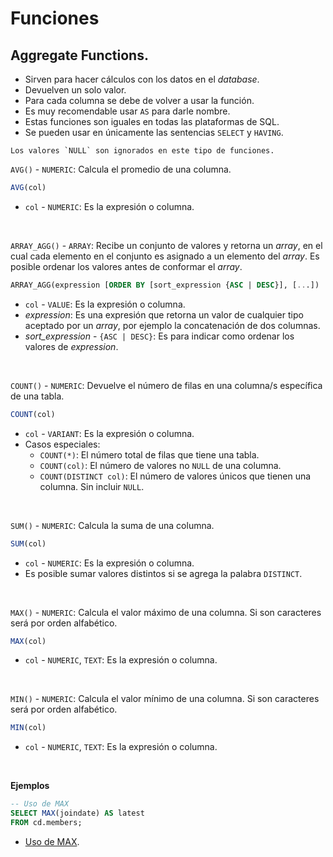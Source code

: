 # Funciones

## Aggregate Functions.

-	Sirven para hacer cálculos con los datos en el _database_. 
-	Devuelven un solo valor.
-	Para cada columna se debe de volver a usar la función. 
-	Es muy recomendable usar `AS` para darle nombre.
-	Estas funciones son iguales en todas las plataformas de SQL. 
-	Se pueden usar en únicamente las sentencias `SELECT` y `HAVING`.

```{note}
Los valores `NULL` son ignorados en este tipo de funciones.
```

`AVG()` \- `NUMERIC`: Calcula el promedio de una columna.
```sql
AVG(col)
```
- `col` \- `NUMERIC`: Es la expresión o columna.

<br>

`ARRAY_AGG()` \- `ARRAY`: Recibe un conjunto de valores y retorna un _array_, en el cual cada elemento en el conjunto es asignado a un elemento del _array_. Es posible ordenar los valores antes de conformar el _array_.
```sql
ARRAY_AGG(expression [ORDER BY [sort_expression {ASC | DESC}], [...])
```
- `col` \- `VALUE`: Es la expresión o columna.
- _expression_: Es una expresión que retorna un valor de cualquier tipo aceptado por un _array_, por ejemplo la concatenación de dos columnas.
- _sort\_expression_ \- `{ASC | DESC}`: Es para indicar como ordenar los valores de _expression_.

<br>

`COUNT()` \- `NUMERIC`: Devuelve el número de filas en una columna/s específica de una tabla.
```sql
COUNT(col)
```
- `col` \- `VARIANT`: Es la expresión o columna.
- Casos especiales:
  - `COUNT(*)`: El número total de filas que tiene una tabla.
  - `COUNT(col)`: El número de valores no `NULL` de una columna.
  - `COUNT(DISTINCT col)`: El número de valores únicos que tienen una columna. Sin incluir `NULL`.

<br>

`SUM()` \- `NUMERIC`: Calcula la suma de una columna.
```sql
SUM(col)
```
- `col` \- `NUMERIC`: Es la expresión o columna.
- Es posible sumar valores distintos si se agrega la palabra `DISTINCT`.

<br>

`MAX()` \- `NUMERIC`: Calcula el valor máximo de una columna. Si son caracteres será por orden alfabético.
```sql
MAX(col)
```
- `col` \- `NUMERIC`, `TEXT`: Es la expresión o columna.

<br>

`MIN()` \- `NUMERIC`: Calcula el valor mínimo de una columna. Si son caracteres será por orden alfabético.
```sql
MIN(col)
```
- `col` \- `NUMERIC`, `TEXT`: Es la expresión o columna.

<br>

**Ejemplos**
```sql
-- Uso de MAX
SELECT MAX(joindate) AS latest
FROM cd.members;
```
- [Uso de MAX](https://pgexercises.com/questions/basic/agg.html).

